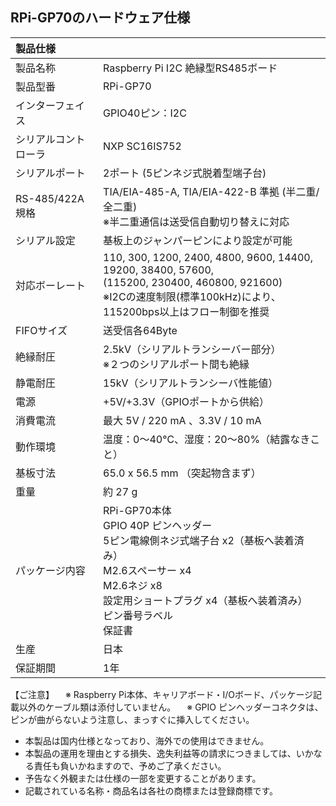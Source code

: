 ## RPi-GP70のハードウェア仕様
|製品仕様| |  
|:-----|:-----|  
|製品名称|Raspberry Pi I2C 絶縁型RS485ボード|  
|製品型番|RPi-GP70|  
|インターフェイス|GPIO40ピン：I2C|  
|シリアルコントローラ|NXP SC16IS752|  
|シリアルポート|2ポート (5ピンネジ式脱着型端子台)<br>|
|RS-485/422A規格|TIA/EIA-485-A, TIA/EIA-422-B 準拠 (半二重/全二重)<br>※半二重通信は送受信自動切り替えに対応|  
|シリアル設定|基板上のジャンパーピンにより設定が可能|  
|対応ボーレート|110, 300, 1200, 2400, 4800, 9600, 14400, 19200, 38400, 57600,<br>(115200, 230400, 460800, 921600)<br>※I2Cの速度制限(標準100kHz)により、115200bps以上はフロー制御を推奨|  
|FIFOサイズ|送受信各64Byte|  
|絶縁耐圧|2.5kV（シリアルトランシーバー部分）<br> ※２つのシリアルポート間も絶縁|  
|静電耐圧|15kV（シリアルトランシーバ性能値）|  
|電源|+5V/+3.3V（GPIOポートから供給）|  
|消費電流|最大 5V / 220 mA 、3.3V / 10 mA|  
|動作環境|温度：0～40℃、湿度：20～80%（結露なきこと）|  
|基板寸法|65.0 x 56.5 mm （突起物含まず）|  
|重量|約 27 g|  
|パッケージ内容|RPi-GP70本体<br>GPIO 40P ピンヘッダー<br>5ピン電線側ネジ式端子台 x2（基板へ装着済み）<br>M2.6スペーサー x4<br>M2.6ネジ x8<br>設定用ショートプラグ x4（基板へ装着済み）<br>ピン番号ラベル<br>保証書|  
|生産|日本|  
|保証期間|1年|

【ご注意】
　※ Raspberry Pi本体、キャリアボード・I/Oボード、パッケージ記載以外のケーブル類は添付していません。
　※ GPIO ピンヘッダーコネクタは、ピンが曲がらないよう注意し、まっすぐに挿入してください。

- 本製品は国内仕様となっており、海外での使用はできません。
- 本製品の運用を理由とする損失、逸失利益等の請求につきましては、いかなる責任も負いかねますので、予めご了承ください。
- 予告なく外観または仕様の一部を変更することがあります。
- 記載されている名称・商品名は各社の商標または登録商標です。